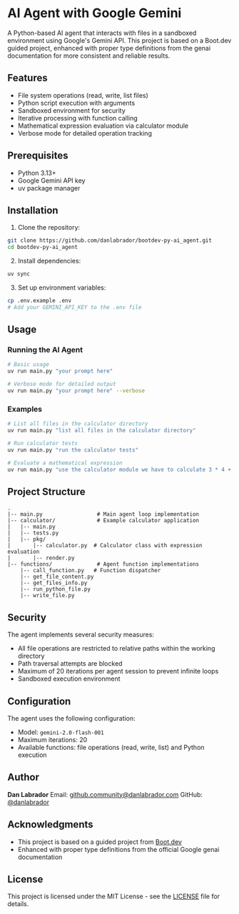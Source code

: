 # AI Agent with Google Gemini

A Python-based AI agent that interacts with files in a sandboxed environment using Google's Gemini API. This project is based on a Boot.dev guided project, enhanced with proper type definitions from the genai documentation for more consistent and reliable results.

## Features

- File system operations (read, write, list files)
- Python script execution with arguments
- Sandboxed environment for security
- Iterative processing with function calling
- Mathematical expression evaluation via calculator module
- Verbose mode for detailed operation tracking

## Prerequisites

- Python 3.13+
- Google Gemini API key
- uv package manager

## Installation

1. Clone the repository:

```bash
git clone https://github.com/danlabrador/bootdev-py-ai_agent.git
cd bootdev-py-ai_agent
```

2. Install dependencies:

```bash
uv sync
```

3. Set up environment variables:

```bash
cp .env.example .env
# Add your GEMINI_API_KEY to the .env file
```

## Usage

### Running the AI Agent

```bash
# Basic usage
uv run main.py "your prompt here"

# Verbose mode for detailed output
uv run main.py "your prompt here" --verbose
```

### Examples

```bash
# List all files in the calculator directory
uv run main.py "list all files in the calculator directory"

# Run calculator tests
uv run main.py "run the calculator tests"

# Evaluate a mathematical expression
uv run main.py "use the calculator module we have to calculate 3 * 4 + 5
```

## Project Structure

```
.
|-- main.py                 # Main agent loop implementation
|-- calculator/             # Example calculator application
|   |-- main.py
|   |-- tests.py
|   |-- pkg/
|       |-- calculator.py  # Calculator class with expression evaluation
|       |-- render.py
|-- functions/              # Agent function implementations
    |-- call_function.py   # Function dispatcher
    |-- get_file_content.py
    |-- get_files_info.py
    |-- run_python_file.py
    |-- write_file.py
```

## Security

The agent implements several security measures:

- All file operations are restricted to relative paths within the working directory
- Path traversal attempts are blocked
- Maximum of 20 iterations per agent session to prevent infinite loops
- Sandboxed execution environment

## Configuration

The agent uses the following configuration:

- Model: `gemini-2.0-flash-001`
- Maximum iterations: 20
- Available functions: file operations (read, write, list) and Python execution

## Author

**Dan Labrador**
Email: github.community@danlabrador.com
GitHub: [@danlabrador](https://github.com/danlabrador)

## Acknowledgments

- This project is based on a guided project from [Boot.dev](https://boot.dev)
- Enhanced with proper type definitions from the official Google genai documentation

## License

This project is licensed under the MIT License - see the [LICENSE](LICENSE) file for details.

